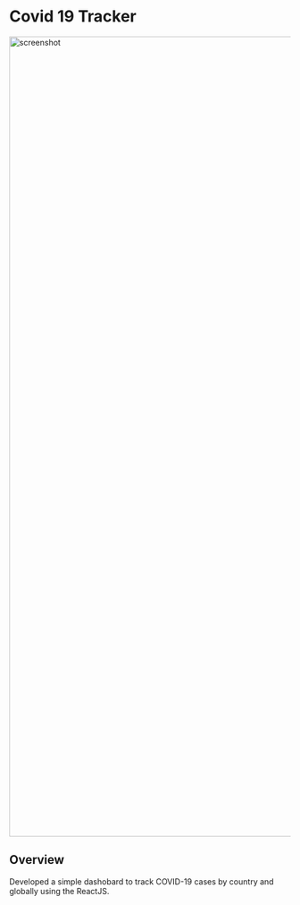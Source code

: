 # Covid 19 Tracker

<img width="1430" alt="screenshot" src="https://user-images.githubusercontent.com/24802799/107806347-979b1600-6d1b-11eb-84bb-f24cc33f206a.png">

## Overview
Developed a simple dashobard to track COVID-19 cases by country and globally using the ReactJS. 
